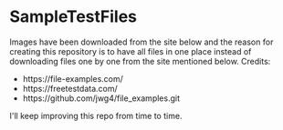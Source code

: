 # SampleTestFiles

Images have been downloaded from the site below and the reason for creating this repository is to have all files in one place instead of downloading files one by one from the site mentioned below.
Credits:
<ul>
  <li>
    https://file-examples.com/
  </li>
  <li>
    https://freetestdata.com/
  </li>
  <li>
    https://github.com/jwg4/file_examples.git
  </li>
</ul>

I'll keep improving this repo from time to time.
